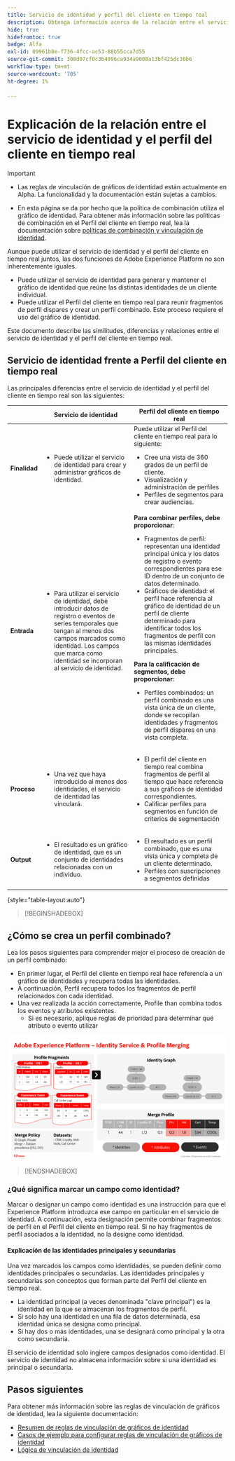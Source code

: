 ```yaml
---
title: Servicio de identidad y perfil del cliente en tiempo real
description: Obtenga información acerca de la relación entre el servicio de identidad y el perfil del cliente en tiempo real
hide: true
hidefromtoc: true
badge: Alfa
exl-id: 09961b8e-f736-4fcc-ac53-88b55cca7d55
source-git-commit: 308d07cf0c3b4096ca934a9008a13bf425dc30b6
workflow-type: tm+mt
source-wordcount: '705'
ht-degree: 1%

---
```


# Explicación de la relación entre el servicio de identidad y el perfil del cliente en tiempo real

>[!IMPORTANT]
>
>* Las reglas de vinculación de gráficos de identidad están actualmente en Alpha. La funcionalidad y la documentación están sujetas a cambios.
>
>* En esta página se da por hecho que la política de combinación utiliza el gráfico de identidad. Para obtener más información sobre las políticas de combinación en el Perfil del cliente en tiempo real, lea la documentación sobre [políticas de combinación y vinculación de identidad](../../profile/merge-policies/overview.md#identity-stitching).

Aunque puede utilizar el servicio de identidad y el perfil del cliente en tiempo real juntos, las dos funciones de Adobe Experience Platform no son inherentemente iguales.

* Puede utilizar el servicio de identidad para generar y mantener el gráfico de identidad que reúne las distintas identidades de un cliente individual.
* Puede utilizar el Perfil del cliente en tiempo real para reunir fragmentos de perfil dispares y crear un perfil combinado. Este proceso requiere el uso del gráfico de identidad.

Este documento describe las similitudes, diferencias y relaciones entre el servicio de identidad y el perfil del cliente en tiempo real.

## Servicio de identidad frente a Perfil del cliente en tiempo real

Las principales diferencias entre el servicio de identidad y el perfil del cliente en tiempo real son las siguientes:

| | Servicio de identidad | Perfil del cliente en tiempo real |
| --- | --- |--- |
| **Finalidad** | <ul><li>Puede utilizar el servicio de identidad para crear y administrar gráficos de identidad.</li></ul> | Puede utilizar el Perfil del cliente en tiempo real para lo siguiente: <ul><li>Cree una vista de 360 grados de un perfil de cliente.</li><li>Visualización y administración de perfiles</li><li>Perfiles de segmentos para crear audiencias.</li></ul> |
| **Entrada** | <ul><li>Para utilizar el servicio de identidad, debe introducir datos de registro o eventos de series temporales que tengan al menos dos campos marcados como identidad. Los campos que marca como identidad se incorporan al servicio de identidad.</li></ul> | **Para combinar perfiles, debe proporcionar**: <ul><li>Fragmentos de perfil: representan una identidad principal única y los datos de registro o evento correspondientes para ese ID dentro de un conjunto de datos determinado.</li><li>Gráficos de identidad: el perfil hace referencia al gráfico de identidad de un perfil de cliente determinado para identificar todos los fragmentos de perfil con las mismas identidades principales.</li></ul> **Para la calificación de segmentos, debe proporcionar**: <ul><li>Perfiles combinados: un perfil combinado es una vista única de un cliente, donde se recopilan identidades y fragmentos de perfil dispares en una vista completa.</li></ul> |
| **Proceso** | <ul><li>Una vez que haya introducido al menos dos identidades, el servicio de identidad las vinculará.</li></ul> | <ul><li>El perfil del cliente en tiempo real combina fragmentos de perfil al tiempo que hace referencia a sus gráficos de identidad correspondientes.</li><li>Calificar perfiles para segmentos en función de criterios de segmentación</li></ul> |
| **Output** | <ul><li>El resultado es un gráfico de identidad, que es un conjunto de identidades relacionadas con un individuo.</li></ul> | <ul><li>El resultado es un perfil combinado, que es una vista única y completa de un cliente determinado.</li><li>Perfiles con suscripciones a segmentos definidas</li></ul> |

{style="table-layout:auto"}

>[!BEGINSHADEBOX]

## ¿Cómo se crea un perfil combinado?

Lea los pasos siguientes para comprender mejor el proceso de creación de un perfil combinado:

* En primer lugar, el Perfil del cliente en tiempo real hace referencia a un gráfico de identidades y recupera todas las identidades.
* A continuación, Perfil recupera todos los fragmentos de perfil relacionados con cada identidad.
* Una vez realizada la acción correctamente, Profile than combina todos los eventos y atributos existentes.
   * Si es necesario, aplique reglas de prioridad para determinar qué atributo o evento utilizar

![Diagrama de flujo que detalla el funcionamiento del servicio de identidad y la combinación de perfiles.](../images/identity-settings/identity-and-profile.png)

>[!ENDSHADEBOX]

### ¿Qué significa marcar un campo como identidad?

Marcar o designar un campo como identidad es una instrucción para que el Experience Platform introduzca ese campo en particular en el servicio de identidad. A continuación, esta designación permite combinar fragmentos de perfil en el Perfil del cliente en tiempo real. Si no hay fragmentos de perfil asociados a la identidad, no la designe como identidad.

#### Explicación de las identidades principales y secundarias

Una vez marcados los campos como identidades, se pueden definir como identidades principales o secundarias. Las identidades principales y secundarias son conceptos que forman parte del Perfil del cliente en tiempo real.

* La identidad principal (a veces denominada &quot;clave principal&quot;) es la identidad en la que se almacenan los fragmentos de perfil.
* Si solo hay una identidad en una fila de datos determinada, esa identidad única se designa como principal.
* Si hay dos o más identidades, una se designará como principal y la otra como secundaria.

El servicio de identidad solo ingiere campos designados como identidad. El servicio de identidad no almacena información sobre si una identidad es principal o secundaria.

## Pasos siguientes

Para obtener más información sobre las reglas de vinculación de gráficos de identidad, lea la siguiente documentación:

* [Resumen de reglas de vinculación de gráficos de identidad](./overview.md)
* [Casos de ejemplo para configurar reglas de vinculación de gráficos de identidad](./example-scenarios.md)
* [Lógica de vinculación de identidad](./identity-linking-logic.md)
